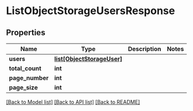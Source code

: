 # ListObjectStorageUsersResponse

## Properties
Name | Type | Description | Notes
------------ | ------------- | ------------- | -------------
**users** | [**list[ObjectStorageUser]**](ObjectStorageUser.md) |  | 
**total_count** | **int** |  | 
**page_number** | **int** |  | 
**page_size** | **int** |  | 

[[Back to Model list]](../README.md#documentation-for-models) [[Back to API list]](../README.md#documentation-for-api-endpoints) [[Back to README]](../README.md)


